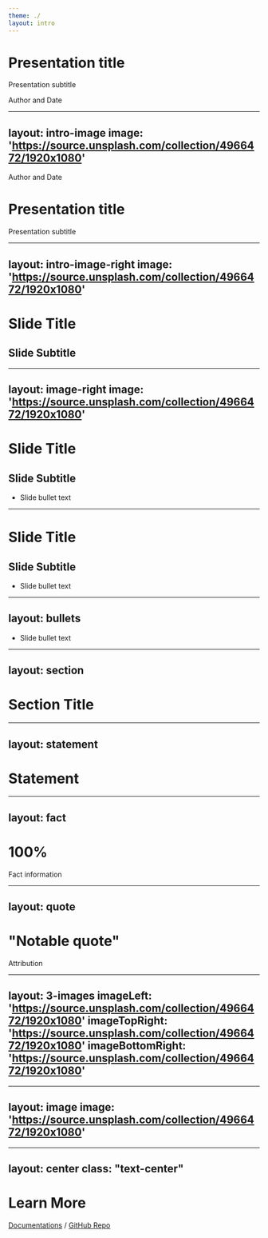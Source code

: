```yaml
---
theme: ./
layout: intro
---
```


# Presentation title

Presentation subtitle

<div class="absolute bottom-10">
  <span class="font-700">
    Author and Date
  </span>
</div>

---
layout: intro-image
image: 'https://source.unsplash.com/collection/4966472/1920x1080'
---

<div class="absolute top-10">
  <span class="font-700">
    Author and Date
  </span>
</div>

<div class="absolute bottom-10">
<h1>Presentation title</h1>
<p>Presentation subtitle</p>
</div>

---
layout: intro-image-right
image: 'https://source.unsplash.com/collection/4966472/1920x1080'
---

# Slide Title
## Slide Subtitle

---
layout: image-right
image: 'https://source.unsplash.com/collection/4966472/1920x1080'
---

# Slide Title
## Slide Subtitle

* Slide bullet text

---

# Slide Title
## Slide Subtitle

* Slide bullet text

---
layout: bullets
---

* Slide bullet text

---
layout: section
---

# Section Title

---
layout: statement
---

# Statement

---
layout: fact
---

# 100%
Fact information

---
layout: quote
---

# "Notable quote"
Attribution

---
layout: 3-images
imageLeft: 'https://source.unsplash.com/collection/4966472/1920x1080'
imageTopRight: 'https://source.unsplash.com/collection/4966472/1920x1080'
imageBottomRight: 'https://source.unsplash.com/collection/4966472/1920x1080'
---

---
layout: image
image: 'https://source.unsplash.com/collection/4966472/1920x1080'
---

---
layout: center
class: "text-center"
---

# Learn More

[Documentations](https://kolibry.dev) / [GitHub Repo](https://github.com/kolibry-js/kolibry)
